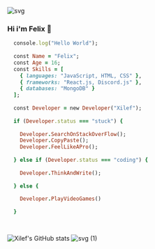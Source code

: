 ![svg](https://user-images.githubusercontent.com/107757555/174439727-e8614855-1616-4148-b530-9dece801e482.png)

### Hi i'm Felix 👋

<!--
**Schielef/schielef** is a ✨ _special_ ✨ repository because its `README.md` (this file) appears on your GitHub profile.

Here are some ideas to get you started:


- 🔭 I’m currently working on ...
- 🌱 I’m currently learning ...
- 👯 I’m looking to collaborate on ...
- 🤔 I’m looking for help with ...
- 💬 Ask me about ...
- 📫 How to reach me: ...
- 😄 Pronouns: ...
- ⚡ Fun fact: ...
-->

```ruby
  console.log("Hello World");
  
  const Name = "Felix";
  const Age = 16;
  const Skills = [
    { languages: "JavaScript, HTML, CSS" },
    { frameworks: "React.js, Discord.js" },
    { databases: "MongoDB" }
  ];
  
  const Developer = new Developer("Xilef");
  
  if (Developer.status === "stuck") {
  
    Developer.SearchOnStackOverFlow();
    Developer.CopyPaste();
    Developer.FeelLikeAPro();
    
  } else if (Developer.status === "coding") {
  
    Developer.ThinkAndWrite();
    
  } else {
  
    Developer.PlayVideoGames()
    
  }
  
  
```
![Xilef's GitHub stats](https://github-readme-stats.vercel.app/api?username=schielef&show_icons=true&theme=prussian)
![svg (1)](https://user-images.githubusercontent.com/107757555/174439757-e8338b33-9fbe-4ccc-aff6-15ca1c9affb3.png)
